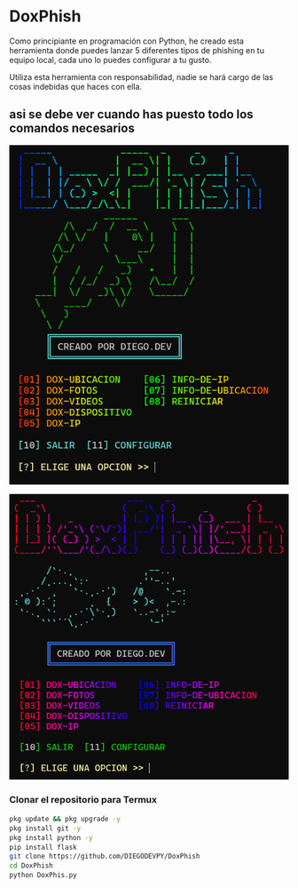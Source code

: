 # DoxPhish

Como principiante en programación con Python, he creado esta herramienta donde puedes lanzar 5 diferentes tipos de phishing en tu equipo local, cada uno lo puedes configurar a tu gusto.

Utiliza esta herramienta con responsabilidad, nadie se hará cargo de las cosas indebidas que haces con ella.

## asi se debe ver cuando has puesto todo los comandos necesarios
![como se debería ver cuando has puesto los comandos necesarios](https://raw.githubusercontent.com/DIEGODEVPY/DoxPhish/main/Screenshot%202024-07-23%20184941.png)

![otra vista previa del proyecto](https://raw.githubusercontent.com/DIEGODEVPY/DoxPhish/main/Screenshot%202024-07-23%20190620.png)

### Clonar el repositorio para Termux

```sh
pkg update && pkg upgrade -y
pkg install git -y
pkg install python -y
pip install flask
git clone https://github.com/DIEGODEVPY/DoxPhish
cd DoxPhish
python DoxPhis.py

